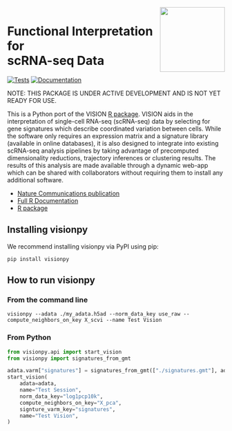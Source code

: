 <img src="https://raw.githubusercontent.com/YosefLab/VISION/master/man/figures/logo.svg" align="right" width="150" />

# Functional Interpretation for <br/> scRNA-seq Data

[![Tests][badge-tests]][link-tests]
[![Documentation][badge-docs]][link-docs]

[badge-tests]: https://img.shields.io/github/actions/workflow/status/yoseflab/visionpy/test.yaml?branch=main
[link-tests]: https://github.com/yoseflab/visionpy/actions/workflows/test.yml
[badge-docs]: https://img.shields.io/readthedocs/visionpy

NOTE: THIS PACKAGE IS UNDER ACTIVE DEVELOPMENT AND IS NOT YET READY FOR USE.

This is a Python port of the VISION [R package](https://github.com/yoseflab/vision). VISION aids in the interpretation of single-cell RNA-seq (scRNA-seq) data by selecting for gene signatures which describe coordinated variation between cells. While the software only requires an expression matrix and a signature library (available in online databases), it is also designed to integrate into existing scRNA-seq analysis pipelines by taking advantage of precomputed dimensionality reductions, trajectory inferences or clustering results. The results of this analysis are made available through a dynamic web-app which can be shared with collaborators without requiring them to install any additional software.

-   [Nature Communications publication](https://www.nature.com/articles/s41467-019-12235-0)
-   [Full R Documentation](https://yoseflab.github.io/VISION/)
-   [R package](https://github.com/yoseflab/vision)

## Installing visionpy

We recommend installing visionpy via PyPI using pip:

```
pip install visionpy
```

## How to run visionpy

### From the command line

```
visionpy --adata ./my_adata.h5ad --norm_data_key use_raw --compute_neighbors_on_key X_scvi --name Test Vision
```

### From Python

```python
from visionpy.api import start_vision
from visionpy import signatures_from_gmt

adata.varm["signatures"] = signatures_from_gmt(["./signatures.gmt"], adata)
start_vision(
    adata=adata,
    name="Test Session",
    norm_data_key="log1pcp10k",
    compute_neighbors_on_key="X_pca",
    signture_varm_key="signatures",
    name="Test Vision",
)
```

[link-docs]: https://visionpy.readthedocs.io

